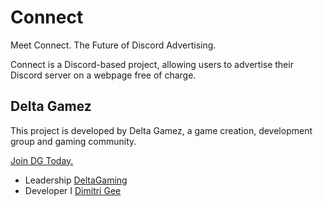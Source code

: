 # Connect
Meet Connect. The Future of Discord Advertising. 

Connect is a Discord-based project, allowing users to advertise their Discord server on a webpage free of charge.

## Delta Gamez
This project is developed by Delta Gamez, a game creation, development group and gaming community. 

[Join DG Today.](https://discord.gg/sYpmUFQ)

- Leadership [DeltaGaming](https://github.com/DeltaGamingCH) 
- Developer I [Dimitri Gee](https://github.com/DmitriGee)
